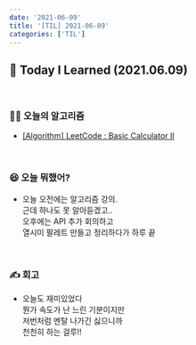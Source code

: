 ```yaml
---
date: '2021-06-09'
title: '[TIL] 2021-06-09'
categories: ['TIL']
---
```


## 🚀 Today I Learned (2021.06.09)

<br/>

### **👨‍💻 오늘의 알고리즘**

-   [[Algorithm] LeetCode : Basic Calculator II](https://17-sss.github.io/2021-06-09-Basic_Calculator_II)

<br/>

### **😆 오늘 뭐했어?**

-   오늘 오전에는 알고리즘 강의.  
    근데 하나도 못 알아듣겠고..  
    오후에는 API 추가 회의하고  
    열시미 팔레트 만들고 정리하다가 하루 끝

<br/>

### **✍️ 회고**

-   오늘도 재미있었다  
    뭔가 속도가 난 느린 기분이지만  
    저번처럼 멘탈 나가긴 싫으니까  
    천천히 하는 걸루!!
